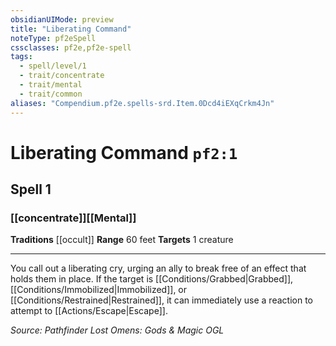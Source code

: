 ```yaml
---
obsidianUIMode: preview
title: "Liberating Command"
noteType: pf2eSpell
cssclasses: pf2e,pf2e-spell
tags:
  - spell/level/1
  - trait/concentrate
  - trait/mental
  - trait/common
aliases: "Compendium.pf2e.spells-srd.Item.0Dcd4iEXqCrkm4Jn" 
---
```

# Liberating Command  `pf2:1`  
## Spell 1
### [[concentrate]][[Mental]]
**Traditions** [[occult]]
**Range** 60 feet
**Targets** 1 creature
* * * 
You call out a liberating cry, urging an ally to break free of an effect that holds them in place. If the target is [[Conditions/Grabbed|Grabbed]], [[Conditions/Immobilized|Immobilized]], or [[Conditions/Restrained|Restrained]], it can immediately use a reaction to attempt to [[Actions/Escape|Escape]].

*Source: Pathfinder Lost Omens: Gods & Magic*
*OGL*